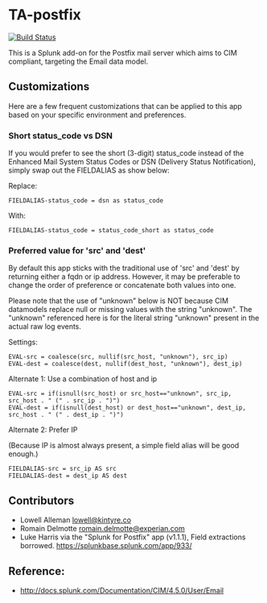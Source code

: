 TA-postfix
==========

[![Build Status](https://travis-ci.org/Kintyre/TA-postfix.svg?branch=master)](https://travis-ci.org/Kintyre/TA-postfix)

This is a Splunk add-on for the Postfix mail server which aims to CIM
compliant, targeting the Email data model.



Customizations
--------------

Here are a few frequent customizations that can be applied to this app based
on your specific environment and preferences.


### Short status_code vs DSN ###

If you would prefer to see the short (3-digit) status_code instead of the
Enhanced Mail System Status Codes or DSN (Delivery Status Notification),
simply swap out the FIELDALIAS as show below:

Replace:

    FIELDALIAS-status_code = dsn as status_code

With:

    FIELDALIAS-status_code = status_code_short as status_code


### Preferred value for 'src' and 'dest' ###

By default this app sticks with the traditional use of 'src' and 'dest' by
returning either a fqdn or ip address.  However, it may be preferable to
change the order of preference or concatenate both values into one.

Please note that the use of "unknown" below is NOT because CIM datamodels
replace null or missing values with the string "unknown".  The "unknown"
referenced here is for the literal string "unknown" present in the actual 
raw log events.

Settings:

    EVAL-src = coalesce(src, nullif(src_host, "unknown"), src_ip)
    EVAL-dest = coalesce(dest, nullif(dest_host, "unknown"), dest_ip)

Alternate 1:  Use a combination of host and ip

    EVAL-src = if(isnull(src_host) or src_host=="unknown", src_ip, src_host . " (" . src_ip . ")")
    EVAL-dest = if(isnull(dest_host) or dest_host=="unknown", dest_ip, src_host . " (" . dest_ip . ")")

Alternate 2:  Prefer IP

(Because IP is almost always present, a simple field alias will be good enough.)

    FIELDALIAS-src = src_ip AS src
    FIELDALIAS-dest = dest_ip AS dest



Contributors
------------

 * Lowell Alleman <lowell@kintyre.co>
 * Romain Delmotte <romain.delmotte@experian.com>
 * Luke Harris via the "Splunk for Postfix" app (v1.1.1), 
   Field extractions borrowed. https://splunkbase.splunk.com/app/933/



Reference:
----------

* http://docs.splunk.com/Documentation/CIM/4.5.0/User/Email
